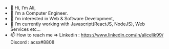 - 👋 Hi, I’m Ali,
- 💞️ I’m a Computer Engineer.
- 👀 I’m interested in Web & Software Development,
- 🌱 I’m currently working with Javascript(ReactJS, NodeJS), Web Services etc...
- 📫 How to reach me => 
  Linkedin : https://www.linkedin.com/in/alicelik99/
  Discord : acsx#8808
